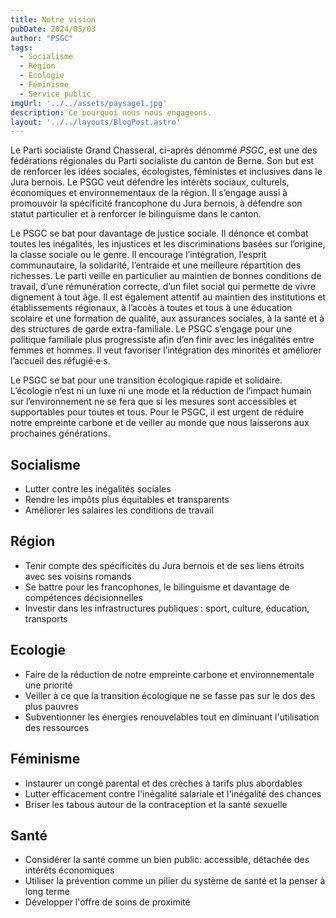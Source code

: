 ```yaml
---
title: Notre vision
pubDate: 2024/05/03
author: "PSGC"
tags:
  - Socialisme
  - Région
  - Ecologie
  - Féminisme
  - Service public
imgUrl: '../../assets/paysage1.jpg'
description: Ce pourquoi nous nous engageons.
layout: '../../layouts/BlogPost.astro'
---
```


Le Parti socialiste Grand Chasseral, ci-après dénommé *PSGC*, est une des fédérations
régionales du Parti socialiste du canton de Berne. Son but est de renforcer les idées
sociales, écologistes, féministes et inclusives dans le Jura bernois. Le PSGC veut
défendre les intérêts sociaux, culturels, économiques et environnementaux de la région.
Il s’engage aussi à promouvoir la spécificité francophone du Jura bernois, à défendre son
statut particulier et à renforcer le bilinguisme dans le canton.

Le PSGC se bat pour davantage de justice sociale. Il dénonce et combat toutes les
inégalités, les injustices et les discriminations basées sur l’origine, la classe sociale ou le
genre. Il encourage l’intégration, l’esprit communautaire, la solidarité, l’entraide et une
meilleure répartition des richesses. Le parti veille en particulier au maintien de bonnes
conditions de travail, d’une rémunération correcte, d’un filet social qui permette de vivre
dignement à tout âge. Il est également attentif au maintien des institutions et
établissements régionaux, à l’accès à toutes et tous à une éducation scolaire et une
formation de qualité, aux assurances sociales, à la santé et à des structures de garde
extra-familiale. Le PSGC s’engage pour une politique familiale plus progressiste afin d’en
finir avec les inégalités entre femmes et hommes. Il veut favoriser l’intégration des
minorités et améliorer l’accueil des réfugié·e·s.

Le PSGC se bat pour une transition écologique rapide et solidaire. L’écologie n’est ni un
luxe ni une mode et la réduction de l’impact humain sur l’environnement ne se fera que
si les mesures sont accessibles et supportables pour toutes et tous. Pour le PSGC, il est
urgent de réduire notre empreinte carbone et de veiller au monde que nous laisserons
aux prochaines générations.

## Socialisme

  - Lutter contre les inégalités sociales
  - Rendre les impôts plus équitables et transparents
  - Améliorer les salaires les conditions de travail 

## Région
  
  - Tenir compte des spécificités du Jura bernois et de ses liens étroits avec ses voisins romands
  - Se battre pour les francophones, le bilinguisme et davantage de compétences décisionnelles
  - Investir dans les infrastructures publiques : sport, culture, éducation, transports

## Ecologie

  - Faire de la réduction de notre empreinte carbone et environnementale une priorité
  - Veiller à ce que la transition écologique ne se fasse pas sur le dos des plus pauvres
  - Subventionner les énergies renouvelables tout en diminuant l'utilisation des ressources

## Féminisme
  
  - Instaurer un congé parental et des crèches à tarifs plus abordables
  - Lutter efficacement contre l'inégalité salariale et l'inégalité des chances
  - Briser les tabous autour de la contraception et la santé sexuelle

## Santé

  - Considérer la santé comme un bien public: accessible, détachée des intérêts économiques
  - Utiliser la prévention comme un pilier du système de santé et la penser à long terme
  - Développer l'offre de soins de proximité

